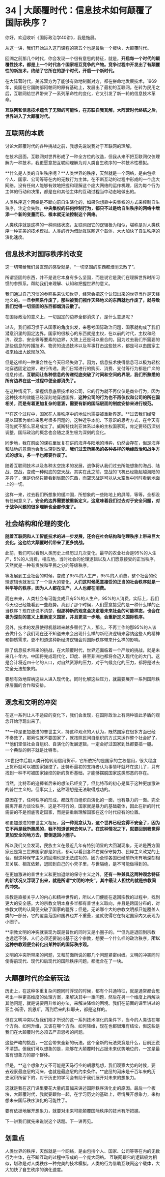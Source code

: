 # 34 | 大颠覆时代：信息技术如何颠覆了国际秩序？

你好，欢迎收听《国际政治学40讲》，我是施展。

从这一讲，我们开始进入这门课程的第五个也是最后一个板块，大颠覆时代。

回溯之前那几个时代，你会发现一个很有意思的特征，就是，**开启每一个时代的颠覆性技术，都是上一个时代各个国家相互竞争的产物。竞争过程中开发出了有颠覆性的新技术，终结了它所在的那个时代，开启一个新时代。**

在大阵营时代，美苏双方为了能够有效地制衡对方，都在拼命地发展技术，1969年，美国在它国防部阿帕网的原有基础上，发展出了最初的互联网。在转为民用之后，互联网给世界带来了一系列革命性的变化，它又引发了新一轮的信息技术革命。

**互联网和信息技术蕴含了无限的可能性，在苏联自我瓦解，大阵营时代终结之后，世界进入了大颠覆时代。**

## 互联网的本质

讨论大颠覆时代的各种挑战之前，我想先说说我对于互联网的理解。

在技术层面，互联网对世界形成了一种全方位的改造，但我从来不把互联网仅仅理解为一种技术，我更愿意把互联网理解为对人类自生秩序的一种技术性模拟。

**什么是人类的自生秩序呢？**人类世界的秩序，天然就是一个网络，是由包括个人、国家、公司等等在内的无数行为主体，在不断互动的过程中形成的一个庞大网络。没有任何人能够有效地把握和理解这个庞大网络的运作机理，因为每个行为主体的行动和决策，都是在和其他主体的互动过程当中动态地做出的。

人类秩序这个网络是不断向前自生演化的，如果你想靠中央集权的方式来控制自生秩序，注定会失败。**中央集权的任何控制行为，都只不过是给自生秩序的网络中增添一个新的变量而已，根本就无法控制这个网络。**

人类秩序就是这样的一种网络状态，互联网跟它的逻辑极为相似，堪称是对人类秩序一种完美的技术模拟。人类的行为借助互联网这个载体，大大加快了自生秩序的演化速度。

## 信息技术对国际秩序的改变

这一切带给我们最直观的感受就是，“一切坚固的东西都烟消云散了”。

所谓坚固的东西，并不是说它本身有多么坚固，而是说它是我们在理解世界时所习惯的参照系，帮助我们来理解、认知和把握世界的意义。

我们通过自己习惯的参照系来认知世界，经常会把这个认知出来的世界当作是天经地义的。**一旦参照系作废了，那些被我们视作天经地义的东西就也作废了，就导致我们觉得一切坚固的东西都烟消云散了。**

在国际政治的意义上，一切固定的边界全都消失了，是什么意思呢？

过去，我们都习惯于从国家的角度出发，来思考国际政治问题，国家就构成了我们潜意识里的固定边界。国家的很核心的东西就是主权，在以前的时代，主权和经济、观念、安全等等要素的边界，大致上还是可以重合的。因为过去我们所需要的那些信息的传播技术、物资的流通技术以及军事打击这些技术，都是可以由国家主权来给出大致规范的。

但是这样的一种重合性在今天已经失效了。因为，信息技术使得信息可以极为轻松地穿透固定边界，进行传递。我们日常进行的购买、消费、支付等行为都是广义的信息传递。**互联网让各种信息的传递彻底突破了时间和空间的界限，我们所熟悉的所有边界在这一过程中便全都消失了。**

在这种情况下，掌握信息底层技术的公司，它的行为就不再仅仅是商业行为，因为这种技术的效能已经深刻地穿透国界，**这种公司的行为也不再仅仅和公司的所在国相关，而是有着更加复杂的意涵，需要有新的国际层面的制度安排来进行规范。**

**在这个过程中，国家在人类秩序中的地位也需要被重新界定。**过去我们经常是以国家为单位来思考很多问题的，这种近乎本能、下意识的思考方式，在今天有可能就不那么容易成立了。威斯特伐利亚体系以来的主权国家观，肯定要经历深刻调整，国际政治的概念也会随之发生极为深刻的变化。

同步地，我在前面的课程里反复在讲的海洋与陆地的博弈，仍然会存在，但是海洋和陆地的意涵也会发生深刻改变。**我们过去所熟悉的各种各样的地缘政治和战争方式的想法，多一半也都要作废了。**

随着互联网技术以及各种太空技术的发展，战争将从我们过去所能想象的海战、陆战、空战，变成一种彻底的空天战。其实在此之前，空战的飞机已经能超越海陆的差异了，但是仍然只能看到局部的东西，而空天战是可以从太空当中同时看到地面上的一切。

这样一来，过去我们所想象的缓冲国，所想象的一些陆地上的屏障，等等，全都没有任何意义了。**安全的边界需要被重新定义，这意味着我们过去对于安全问题，对于战争问题的很多理解也全都作废了。**

## 社会结构和伦理的变化

**随着互联网和人工智能技术的进一步发展，还会在社会结构和伦理秩序上带来巨大变化。这也给大颠覆时代带来了更多挑战。**

此前，我们可以看到人类历史上经历过几次变化。最早的农业社会是95\%的人生产，5\%的人消费，相应地，当时社会的伦理逻辑以及人们愿意接受的正当秩序，天然就是一种有贵族和平民之分的等级秩序。

等发展到工业社会的时候，变成了95\%的人生产，95\%的人消费，整个社会的伦理逻辑也就发生了一个巨大的变化，**人们这时候愿意接受的正当的社会秩序就是一种平等的秩序，因为人人都在生产，人人也都在消费。**

而在未来，人类社会有可能变成只有5\%的人生产，95\%的人消费，实际上，我们今天也已经能看到一些趋势。真到了那个时候，人们愿意接受的是一种什么样的正当秩序？现在还说不清楚，**但那种新的观念会决定着未来社会的可能样态，也会在极为深刻的意义上重新定义国家，并且更进一步地，会重新定义国际秩序。**

另外，技术的发展使得机器越来越多替代了人，那么，不再工作的那95\%的人该去做什么？我们现在还不知道未来会出现什么样的新经济逻辑来容纳这些人的精神和物质需求，更不知道这种新经济逻辑会对国际秩序带来什么样的影响。

除了信息技术带来的挑战，在大颠覆时代，世界还面临着一个严峻的挑战，就是未来几十年内，中国将完成现代化，印度、甚至非洲也都将会迈入现代化的大门。这是合计将近四十亿的人口，对自然资源的压力，对于气候变化的压力，都将是过去完全无法想象的。

要想有效地容纳这些人进入现代化，同时化解这些压力，就需要展开一系列国际秩序层面的合作和安排。

## 观念和文明的冲突

在这一系列让人不适应的变化下，我们会发现，在国际政治上有两种彼此矛盾的观念开始浮现出来了。

**一种是更加激进的普世主义，持这种观点的人认为，既然国家在很多方面已经不奏效了，那索性就不要国家了，就按照民间自组织的方式来运作整个社会好了。**他们坚信社会自组织、自演化的发展逻辑，一定会好过国家到处都要插一腿。一个典型的例子就是比特币。

20世纪中后期人类开始转用信用货币，它所依托的是国家的主权信用，很大程度上货币就可以被国家操控了。比特币最初的支持者认为事情坏就坏在这儿了，只有找到一种不可被国家操控的新的货币基础，才能够摆脱国家这类邪恶的存在。

当然，比特币的追捧者后来的想法已经变了，但比特币的初心是属于这种更加激进的普世主义的。但事实上，这种理想是无法取得成功的。

原因在于，任何秩序的形成，都既有自组织自演化的一面，也有暴力的一面。完全脱离开暴力谈论秩序，这是不可行的，国家就是暴力的基础载体，因此在新的时代需要的不是彻底否定国家，而是要重新理解国家在这个时代应有的位置。

和更加激进的普世主义相反，**另一种观念认为，这个世界已经变得不安全了，因为它不再是我所熟悉的，我不知道该何去何从了。在这种情况之下，就要回到我觉得更加安全的地方去，要倒退回小圈子。**

所以我们又会发现，民族主义在最近几年有特别明显的大回潮现象。无论是西方国家还是第三世界国家都是如此，都可以看到各种右翼保守势力、民粹主义政党的上台。但这种保守主义的回潮也是无法成功的，因为全球各国已经前所未有地深刻相互关联、相互依赖，退回到自己的小壳子里，与世隔绝，是不可能做得到的。

在更加激进的普世主义和更加退缩的保守主义之外，**还有一种兼具这两种观念特征的新状况又浮现了出来，就是所谓“文明的冲突”，其中最让人担忧的就是宗教间的冲突。**

宗教是直接关乎人的内心和精神世界的，所以人们便能在退回宗教的过程中，找到更大的安全感。大的宗教文明本身多半都有普世主义取向，并且是跨国分布的，对宗教文明的认同便突破了国家的疆界；但是，无论哪个大的宗教文明都只能覆盖人类的一部分，它的覆盖范围和国界也并不重叠，这就使得它在特定国家内又表现为小圈子。

**宗教文明的冲突就表现为既是普世的同时又是小圈子的。**但光是退回到宗教也远远不够，人们必须还要说出基于这个宗教，想要一个什么样的政治秩序，**所以这种宗教观便会转化出某种新的国际秩序观。**

文明的冲突所带来的问题，又和前面所说的那几个问题紧密纠缠。文明的冲突同时使得前现代、现代和后现代的国际秩序问题，都搅合在了一块。

## 大颠覆时代的全新玩法

历史上，在这种多重复杂问题同时浮现的时候，都有个共通特征，就是通常都会思考出一种更高维度的处理方案，来解决其中一重问题，然后在另一个维度上再解决其他问题，就是说要用升维的办法，来解决降维的困境。我们在前面的课里讲过的亚当·斯密，凯恩斯，再到后来的科耶夫，都是这样的。

但在文明冲突以及我们刚才所说的这一系列技术演化的条件下，当今的人类该在哪个方向、如何升维，又该在哪个方向、如何降维，现在也都很难有结论，但这些是我们在大颠覆时代必须去严肃思考的问题。

这些严峻的挑战，一定会带来全新的玩法。这个全新的玩法究竟是什么，目前还说不清楚。但我们可以想象的是，能够在大颠覆时代占据未来优势地位的，一定是最富有想象力的那个群体。

但是，**这个想象力又不可能是天马行空的胡思乱想，我们观察大势的时候，要去观察最底层的河床，也就是最底层的约束条件。**底层的河床是千百年来的历史沉积所留下的，对于历史的学习会有助于我们展开对未来的想象力。

这就是我在这门课里要花大量的篇幅来讲述国际秩序演化史的原因。最后一个板块，大颠覆时代，我就要跟你一起，在学习历史的基础上，尽情展开想象力，来构想未来国际秩序演化的可能性了。

要有依据地展开想象力，就要对未来可能颠覆国际秩序的技术有所把握。

下一讲我们就先来说说这个话题。下一讲再见。


## 划重点

人类世界的秩序，天然就是一个网络，是由包括个人、国家、公司等等在内的无数行为主体，在不断互动的过程中形成的一个庞大网络。 互联网跟它的逻辑极为相似，堪称是对人类秩序一种完美的技术模拟。人类的行为借助互联网这个载体，大大加快了自生秩序的演化速度。

